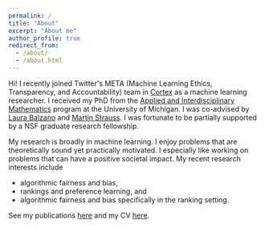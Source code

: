 ```yaml
---
permalink: /
title: "About"
excerpt: "About me"
author_profile: true
redirect_from: 
  - /about/
  - /about.html
---
```


Hi! I recently joined Twitter's META (Machine Learning Ethics, Transparency, and Accountability) team in [Cortex](https://cortex.twitter.com) as a machine learning researcher. I received my PhD from the [Applied and Interdisciplinary Mathematics](https://lsa.umich.edu/math/graduates/GraduateStudentHandbook/ph-d-programs/applied-and-interdisciplinary-mathematics--aim-.html) program at the University of Michigan. I was co-advised by [Laura Balzano](http://web.eecs.umich.edu/~girasole/) and [Martin Strauss](http://web.eecs.umich.edu/~martinjs/). I was fortunate to be partially supported by a NSF graduate research fellowship.

My research is broadly in machine learning. I enjoy problems that are theoretically sound yet practically motivated. I especially like working on problems that can have a positive societal impact. My recent research interests include

* algorithmic fairness and bias,
* rankings and preference learning, and
* algorithmic fairness and bias specifically in the ranking setting.


See my publications [here](https://amandarg.github.io/publications/) and my CV [here](../files/Amanda_Bower_CV.pdf).
